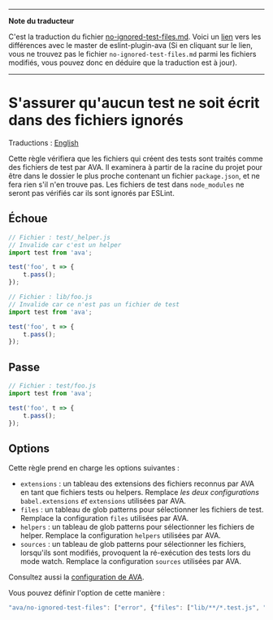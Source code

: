___
**Note du traducteur**

C'est la traduction du fichier [no-ignored-test-files.md](https://github.com/avajs/eslint-plugin-ava/blob/master/docs/rules/no-ignored-test-files.md). Voici un [lien](https://github.com/avajs/eslint-plugin-ava/compare/428d70dd772487e8ffa22921f9baf2712d5458a7...master#diff-dfdc73f3a1c1fc001ea0161104cf3d13) vers les différences avec le master de eslint-plugin-ava (Si en cliquant sur le lien, vous ne trouvez pas le fichier `no-ignored-test-files.md` parmi les fichiers modifiés, vous pouvez donc en déduire que la traduction est à jour).
___
# S'assurer qu'aucun test ne soit écrit dans des fichiers ignorés

Traductions : [English](https://github.com/avajs/eslint-plugin-ava/blob/master/docs/rules/no-ignored-test-files.md)

Cette règle vérifiera que les fichiers qui créent des tests sont traités comme des fichiers de test par AVA. Il examinera à partir de la racine du projet pour être dans le dossier le plus proche contenant un fichier `package.json`, et ne fera rien s'il n'en trouve pas. Les fichiers de test dans `node_modules` ne seront pas vérifiés car ils sont ignorés par ESLint.


## Échoue

```js
// Fichier : test/_helper.js
// Invalide car c'est un helper
import test from 'ava';

test('foo', t => {
	t.pass();
});

// Fichier : lib/foo.js
// Invalide car ce n'est pas un fichier de test
import test from 'ava';

test('foo', t => {
	t.pass();
});
```


## Passe

```js
// Fichier : test/foo.js
import test from 'ava';

test('foo', t => {
	t.pass();
});
```

## Options

Cette règle prend en charge les options suivantes :

* `extensions` : un tableau des extensions des fichiers reconnus par AVA en tant que fichiers tests ou helpers. Remplace *les deux configurations* `babel.extensions` *et* `extensions` utilisées par AVA.
* `files` : un tableau de glob patterns pour sélectionner les fichiers de test. Remplace la configuration `files` utilisées par AVA.
* `helpers` : un tableau de glob patterns pour sélectionner les fichiers de helper. Remplace la configuration `helpers` utilisées par AVA.
* `sources` : un tableau de glob patterns pour sélectionner les fichiers, lorsqu'ils sont modifiés, provoquent la ré-exécution des tests lors du mode watch. Remplace la configuration `sources` utilisées par AVA.

Consultez aussi la [configuration de AVA](https://github.com/avajs/ava-docs/blob/master/fr_FR/docs/06-configuration.md#options).

Vous pouvez définir l'option de cette manière :

```js
"ava/no-ignored-test-files": ["error", {"files": ["lib/**/*.test.js", "utils/**/*.test.js"]}]
```
